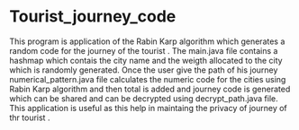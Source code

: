 # Tourist_journey_code
This program is application of the Rabin Karp algorithm  which generates a random code for the journey of the tourist .
The main.java file contains a hashmap which contais the city name and the weigth allocated to the city which is randomly generated.
Once the user give the path of his journey numerical_pattern.java file calculates the numeric code for the cities using Rabin Karp algorithm and then total is added and journey code is generated which can be shared and can be decrypted using decrypt_path.java file.
This application is useful as this help in maintaing the privacy of journey of thr tourist .
